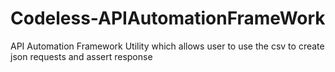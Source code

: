 # Codeless-APIAutomationFrameWork
API Automation Framework Utility which allows user to use the csv to create json requests and assert response
